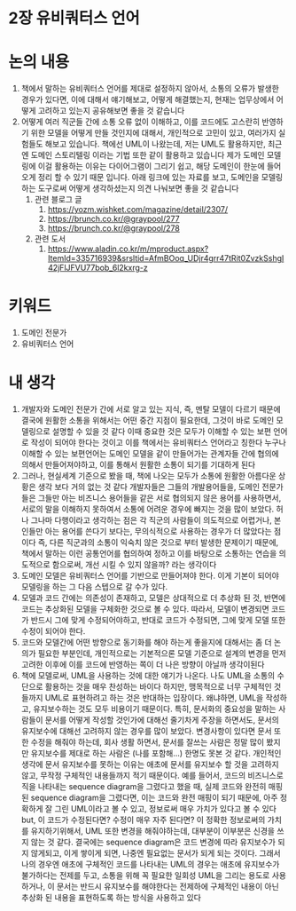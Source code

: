 # 2장 유비쿼터스 언어

# 논의 내용

1. 책에서 말하는 유비쿼터스 언어를 제대로 설정하지 않아서, 소통의 오류가 발생한 경우가 있다면, 이에 대해서 얘기해보고, 어떻게 해결했는지, 현재는 업무상에서 어떻게 고려하고 있는지 공유해보면 좋을 것 같습니다
2. 어떻게 여러 직군들 간에 소통 오류 없이 이해하고, 이를 코드에도 고스란히 반영하기 위한 모델을 어떻게 만들 것인지에 대해서, 개인적으로 고민이 있고, 여러가지 실험들도 해보고 있습니다. 책에선 UML이 나왔는데, 저는 UML도 활용하지만, 최근엔 도메인 스토리텔링 이라는 기법 또한 같이 활용하고 있습니다 제가 도메인 모델링에 이걸 활용하는 이유는 다이어그램이 그리기 쉽고, 해당 도메인이 한눈에 들어오게 정리 할 수 있기 때문 입니다. 아래 링크에 있는 자료를 보고, 도메인을 모델링하는 도구로써 어떻게 생각하셨는지 의견 나눠보면 좋을 것 같습니다
    1. 관련 블로그 글
        1. https://yozm.wishket.com/magazine/detail/2307/
        2. https://brunch.co.kr/@graypool/277
        3. https://brunch.co.kr/@graypool/278
    2. 관련 도서
        1. https://www.aladin.co.kr/m/mproduct.aspx?ItemId=335716939&srsltid=AfmBOoq_UDjr4grr47tRit0ZvzkSshgI42jFlJFVU77bob_6l2kxrg-z

# 키워드

1. 도메인 전문가
2. 유비쿼터스 언어

# 내 생각

1. 개발자와 도메인 전문가 간에 서로 알고 있는 지식, 즉, 멘탈 모델이 다르기 때문에 결국에 원활한 소통을 위해서는 어떤 중간 지점이 필요한데, 그것이 바로 도메인 모델링으로 설명할 수 있을 것 같다 이때 중요한 것은 모두가 이해할 수 있는 보편 언어로 작성이 되어야 한다는 것이고 이를 책에서는 유비쿼터스 언어라고 칭한다 누구나 이해할 수 있는 보편언어는 도메인 모델을 같이 만들어가는 관계자들 간에 협의에 의해서 만들어져야하고, 이를 통해서 원활한 소통이 되기를 기대하게 된다
2. 그러나, 현실세계 기준으로 봤을 때, 책에 나오는 모두가 소통에 원활한 아름다운 상황은 생각 보다 거의 없는 것 같다 개발자들은 그들의 개발용어들을, 도메인 전문가들은 그들만 아는 비즈니스 용어들을 같은 서로 협의되지 않은 용어를 사용하면서, 서로의 말을 이해하지 못하여서 소통에 어려운 경우에 빠지는 것을 많이 보았다. 허나 그나마 다행이라고 생각하는 점은 각 직군의 사람들이 의도적으로 어렵거나, 본인들만 아는 용어를 쓴다기 보다는, 무의식적으로 사용하는 경우가 더 많았다는 점이다 즉, 다른 직군과의 소통이 익숙치 않은 것으로 부터 발생한 문제이기 때문에, 책에서 말하는 이런 공통언어를 협의하여 정하고 이를 바탕으로 소통하는 연습을 의도적으로 함으로써, 개선 시킬 수 있지 않을까? 라는 생각이다
3. 도메인 모델은 유비쿼터스 언어를 기반으로 만들어져야 한다. 이게 기본이 되어야 모델링을 하는 그 다음 스텝으로 갈 수가 있다.
4. 모델과 코드 간에는 의존성이 존재하고, 모델은 상대적으로 더 추상화 된 것, 반면에 코드는 추상화된 모델을 구체화한 것으로 볼 수 있다. 따라서, 모델이 변경되면 코드가 반드시 그에 맞게 수정되어야하고, 반대로 코드가 수정되면, 그에 맞게 모델 또한 수정이 되어야 한다. 
5. 코드와 모델간에 어떤 방향으로 동기화를 해야 하는게 좋을지에 대해서는 좀 더 논의가 필요한 부분인데, 개인적으로는 기본적으론 모델 기준으로 설계의 변경을 먼저 고려한 이후에 이를 코드에 반영하는 쪽이 더 나은 방향이 아닐까 생각이된다
6. 책에 모델로써, UML을 사용하는 것에 대한 얘기가 나온다. 나도 UML을 소통의 수단으로 활용하는 것을 매우 찬성하는 바이다 하지만, 맹목적으로 너무 구체적인 것들까지 UML로 표현하려고 하는 것은 반대하는 입장이다. 왜냐하면, UML을 작성하고, 유지보수하는 것도 모두 비용이기 때문이다. 특히, 문서화의 중요성을 말하는 사람들이 문서를 어떻게 작성할 것인가에 대해선 줄기차게 주장을 하면서도, 문서의 유지보수에 대해선 고려하지 않는 경우를 많이 보았다. 변경사항이 있다면 문서 또한 수정을 해줘야 하는데, 회사 생활 하면서, 문서를 잘쓰는 사람은 정말 많이 봤지만 유지보수를 제대로 하는 사람은 (나를 포함해…) 한명도 못본 것 같다. 개인적인 생각에 문서 유지보수를 못하는 이유는 애초에 문서를 유지보수 할 것을 고려하지 않고, 무작정 구체적인 내용들까지 적기 때문이다. 예를 들어서, 코드의 비즈니스로직을 나타내는 sequence diagram을 그렸다고 했을 때, 실제 코드와 완전히 매핑된 sequence diagram을 그렸다면, 이는 코드와 완전 매핑이 되기 때문에, 아주 정확하게 잘 그린 UML이라고 볼 수 있고, 정보로써 매우 가치가 있다고 볼 수 있다 but, 이 코드가 수정된다면? 수정이 매우 자주 된다면? 이 정확한 정보로써의 가치를 유지하기위해서, UML 또한 변경을 해줘야하는데, 대부분이 이부분은 신경을 쓰지 않는 것 같다. 결국에는 sequence diagram은 코드 변경에 따라 유지보수가 되지 않게되고, 이게 쌓이게 되면, 나중엔 필요없는 문서가 되게 되는 것이다. 그래서 나의 경우엔 애초에 구체적인 코드를 나타내는 UML의 경우는 애초에 유지보수가 불가하다는 전제를 두고, 소통을 위해 꼭 필요한 일회성 UML을 그리는 용도로 사용하거나, 이 문서는 반드시 유지보수를 해야한다는 전제하에 구체적인 내용이 아닌 추상화 된 내용을 표현하도록 하는 방식을 사용하고 있다
